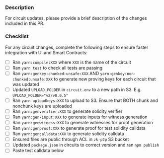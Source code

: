 ### Description

For circuit updates, please provide a brief description of the changes included in this PR.


### Checklist

For any circuit changes, complete the following steps to ensure faster integration with UI and Smart Contracts:

- [ ] Ran `yarn:compile:XXX` where `XXX` is the name of the circuit
- [ ] Ran `yarn test` to check all tests are passing
- [ ] Ran `yarn:genkey:chunked:unsafe:XXX` AND `yarn:genkey:non-chunked:unsafe:XXX` to generate new proving keys for each circuit that was updated
- [ ] Updated `UPLOAD_FOLDER` in `circuit.env` to a new path in S3. E.g. `UPLOAD_FOLDER="v2/v0.0.5"`
- [ ] Ran `yarn uploadkeys:XXX` to upload to S3. Ensure that BOTH chunk and nonchunk keys are uploaded
- [ ] Ran `yarn:genverifier:XXX` to generate solidity verifier
- [ ] Ran `yarn:gen-input:XXX` to generate inputs for witness generation
- [ ] Ran `yarn:genwitness:XXX` to generate witnesses for proof generation
- [ ] Ran `yarn:genproof:XXX` to generate proof for test solidity calldata
- [ ] Ran `yarn:gencalldata:XXX` to generate solidity calldata
- [ ] Ensured files are public through ACL in `zk-p2p` S3 bucket
- [ ] Updated `package.json` in circuits to correct version and ran `npm publish`
- [ ] Paste test calldata below